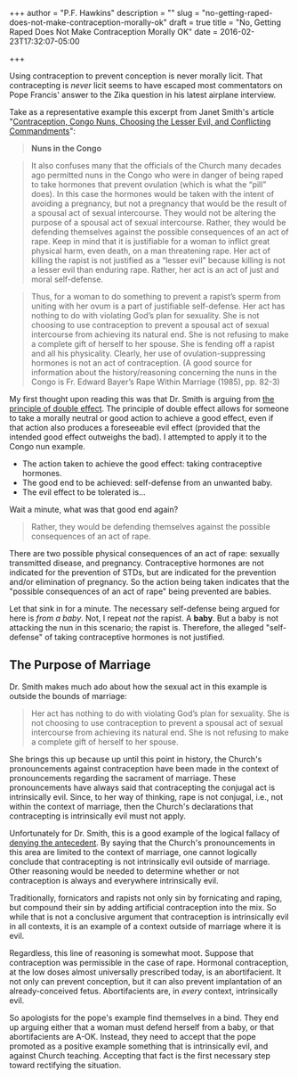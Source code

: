 +++
author = "P.F. Hawkins"
description = ""
slug = "no-getting-raped-does-not-make-contraception-morally-ok"
draft = true
title = "No, Getting Raped Does Not Make Contraception Morally OK"
date = 2016-02-23T17:32:07-05:00

+++

Using contraception to prevent conception is never morally licit. That contracepting is _never_ licit seems to have escaped most commentators on Pope Francis' answer to the Zika question in his latest airplane interview.

Take as a representative example this excerpt from Janet Smith's article "[Contraception, Congo Nuns, Choosing the Lesser Evil, and Conflicting Commandments](http://www.catholicworldreport.com/Item/4594/contraception_congo_nuns_choosing_the_lesser_evil_and_conflict_of_commandments.aspx)":

> **Nuns in the Congo**

>It also confuses many that the officials of the Church many decades ago permitted nuns in the Congo who were in danger of being raped to take hormones that prevent ovulation (which is what the “pill” does). In this case the hormones would be taken with the intent of avoiding a pregnancy, but not a pregnancy that would be the result of a spousal act of sexual intercourse. They would not be altering the purpose of a spousal act of sexual intercourse. Rather, they would be defending themselves against the possible consequences of an act of rape. Keep in mind that it is justifiable for a woman to inflict great physical harm, even death, on a man threatening rape. Her act of killing the rapist is not justified as a “lesser evil” because killing is not a lesser evil than enduring rape. Rather, her act is an act of just and moral self-defense.  

>Thus, for a woman to do something to prevent a rapist’s sperm from uniting with her ovum is a part of justifiable self-defense. Her act has nothing to do with violating God’s plan for sexuality. She is not choosing to use contraception to prevent a spousal act of sexual intercourse from achieving its natural end. She is not refusing to make a complete gift of herself to her spouse.  She is fending off a rapist and all his physicality. Clearly, her use of ovulation-suppressing hormones is not an act of contraception. (A good source for information about the history/reasoning concerning the nuns in the Congo is Fr. Edward Bayer’s Rape Within Marriage (1985), pp. 82-3)

My first thought upon reading this was that Dr. Smith is arguing from [the principle of double effect](https://en.wikipedia.org/wiki/Principle_of_double_effect). The principle of double effect allows for someone to take a morally neutral or good action to achieve a good effect, even if that action also produces a foreseeable evil effect (provided that the intended good effect outweighs the bad). I attempted to apply it to the Congo nun example. 

* The action taken to achieve the good effect: taking contraceptive hormones. 
* The good end to be achieved: self-defense from an unwanted baby. 
* The evil effect to be tolerated is… 

Wait a minute, what was that good end again?

> Rather, they would be defending themselves against the possible consequences of an act of rape.

There are two possible physical consequences of an act of rape: sexually transmitted disease, and pregnancy. Contraceptive hormones are not indicated for the prevention of STDs, but are indicated for the prevention and/or elimination of pregnancy. So the action being taken indicates that the "possible consequences of an act of rape" being prevented are babies.

Let that sink in for a minute. The necessary self-defense being argued for here is _from a baby_. Not, I repeat _not_ the rapist. A **baby**. But a baby is not attacking the nun in this scenario; the rapist is. Therefore, the alleged "self-defense" of taking contraceptive hormones is not justified.

## The Purpose of Marriage

Dr. Smith makes much ado about how the sexual act in this example is outside the bounds of marriage:

> Her act has nothing to do with violating God’s plan for sexuality. She is not choosing to use contraception to prevent a spousal act of sexual intercourse from achieving its natural end. She is not refusing to make a complete gift of herself to her spouse.  

She brings this up because up until this point in history, the Church's pronouncements against contraception have been made in the context of pronouncements regarding the sacrament of marriage. These pronouncements have always said that contracepting the conjugal act is intrinsically evil. Since, to her way of thinking, rape is not conjugal, i.e., not within the context of marriage, then the Church's declarations that contracepting is intrinsically evil must not apply. 

Unfortunately for Dr. Smith, this is a good example of the logical fallacy of [denying the antecedent](https://theoldevangelization.com/when-logical-fallacies-attack-denying-the-antecedent/). By saying that the Church's pronouncements in this area are limited to the context of marriage, one cannot logically conclude that contracepting is not intrinsically evil outside of marriage. Other reasoning would be needed to determine whether or not contraception is always and everywhere intrinsically evil. 

Traditionally, fornicators and rapists not only sin by fornicating and raping, but compound their sin by adding artificial contraception into the mix. So while that is not a conclusive argument that contraception is intrinsically evil in all contexts, it is an example of a context outside of marriage where it is evil.

Regardless, this line of reasoning is somewhat moot. Suppose that contraception was permissible in the case of rape. Hormonal contraception, at the low doses almost universally prescribed today, is an abortifacient. It not only can prevent conception, but it can also prevent implantation of an already-conceived fetus. Abortifacients are, in _every_ context, intrinsically evil.

So apologists for the pope's example find themselves in a bind. They end up arguing either that a woman must defend herself from a baby, or that abortifacients are A-OK. Instead, they need to accept that the pope promoted as a positive example something that is intrinsically evil, and against Church teaching. Accepting that fact is the first necessary step toward rectifying the situation.
